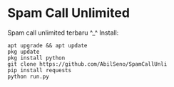 # Spam Call Unlimited
Spam call unlimited terbaru ^_^
Install:
```
apt upgrade && apt update
pkg update
pkg install python 
git clone https://github.com/AbilSeno/SpamCallUnli
pip install requests
python run.py
```
